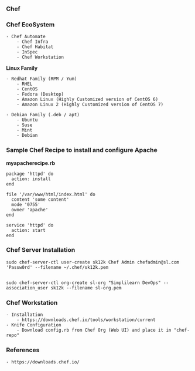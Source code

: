 ### #########################
### Chef
### #########################


### Chef EcoSystem
    - Chef Automate
        - Chef Infra
        - Chef Habitat
        - InSpec
        - Chef Workstation


**Linux Family**

    - Redhat Family (RPM / Yum)
        - RHEL
        - CentOS
        - Fedora (Desktop)
        - Amazon Linux (Highly Customized version of CentOS 6)
        - Amazon Linux 2 (Highly Customized version of CentOS 7)

    - Debian Family (.deb / apt)
        - Ubuntu
        - Suse
        - Mint
        - Debian


### Sample Chef Recipe to install and configure Apache

**myapacherecipe.rb**

    package 'httpd' do 
      action: install
    end

    file '/var/www/html/index.html' do
      content 'some content'
      mode '0755'
      owner 'apache'
    end

    service 'httpd' do
      action: start
    end



### Chef Server Installation

    sudo chef-server-ctl user-create sk12k Chef Admin chefadmin@sl.com 'Passw0rd' --filename ~/.chef/sk12k.pem


    sudo chef-server-ctl org-create sl-org "Simplilearn DevOps" --association_user sk12k --filename sl-org.pem


### Chef Workstation
    - Installation
        - https://downloads.chef.io/tools/workstation/current
    - Knife Configuration
        - Download config.rb from Chef Org (Web UI) and place it in "chef-repo"




### References

    - https://downloads.chef.io/
